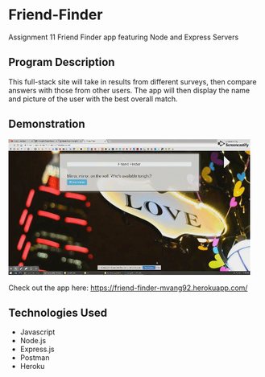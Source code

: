 # Friend-Finder
Assignment 11 Friend Finder app featuring Node and Express Servers

## Program Description

This full-stack site will take in results from different surveys, then compare answers with those from other users. The app will then display the name and picture of the user with the best overall match.

## Demonstration

![Alt Text](app/public/assets/images/demo.gif)

Check out the app here: https://friend-finder-mvang92.herokuapp.com/

## Technologies Used

* Javascript
* Node.js
* Express.js
* Postman
* Heroku